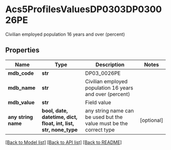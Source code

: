 # Acs5ProfilesValuesDP0303DP030026PE

Civilian employed population 16 years and over (percent) 

## Properties
Name | Type | Description | Notes
------------ | ------------- | ------------- | -------------
**mdb_code** | **str** | DP03_0026PE | 
**mdb_name** | **str** | Civilian employed population 16 years and over (percent) | 
**mdb_value** | **str** | Field value | 
**any string name** | **bool, date, datetime, dict, float, int, list, str, none_type** | any string name can be used but the value must be the correct type | [optional]

[[Back to Model list]](../README.md#documentation-for-models) [[Back to API list]](../README.md#documentation-for-api-endpoints) [[Back to README]](../README.md)


